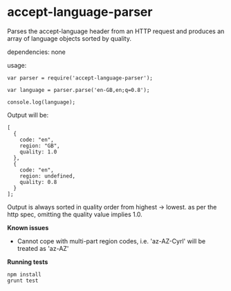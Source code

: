 accept-language-parser
======================

Parses the accept-language header from an HTTP request and produces an array of language objects sorted by quality.

dependencies: none

usage:

```
var parser = require('accept-language-parser');

var language = parser.parse('en-GB,en;q=0.8');

console.log(language);
```

Output will be:

```
[
  {
    code: "en",
    region: "GB",
    quality: 1.0
  },
  {
    code: "en",
    region: undefined,
    quality: 0.8
  }
];
```

Output is always sorted in quality order from highest -> lowest. as per the http spec, omitting the quality value implies 1.0.

__Known issues__
- Cannot cope with multi-part region codes, i.e. 'az-AZ-Cyrl' will be treated as 'az-AZ'

__Running tests__
```
npm install
grunt test
```
